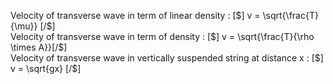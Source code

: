  Velocity of transverse wave  in term of linear density  : [$] v = \sqrt{\frac{T}{\mu}} [/$]  
 Velocity of transverse wave in term of density  :  [$]  v = \sqrt{\frac{T}{\rho \times A}}[/$]  
 Velocity of transverse wave in vertically suspended string at distance x  : [$] v = \sqrt{gx} [/$]  


